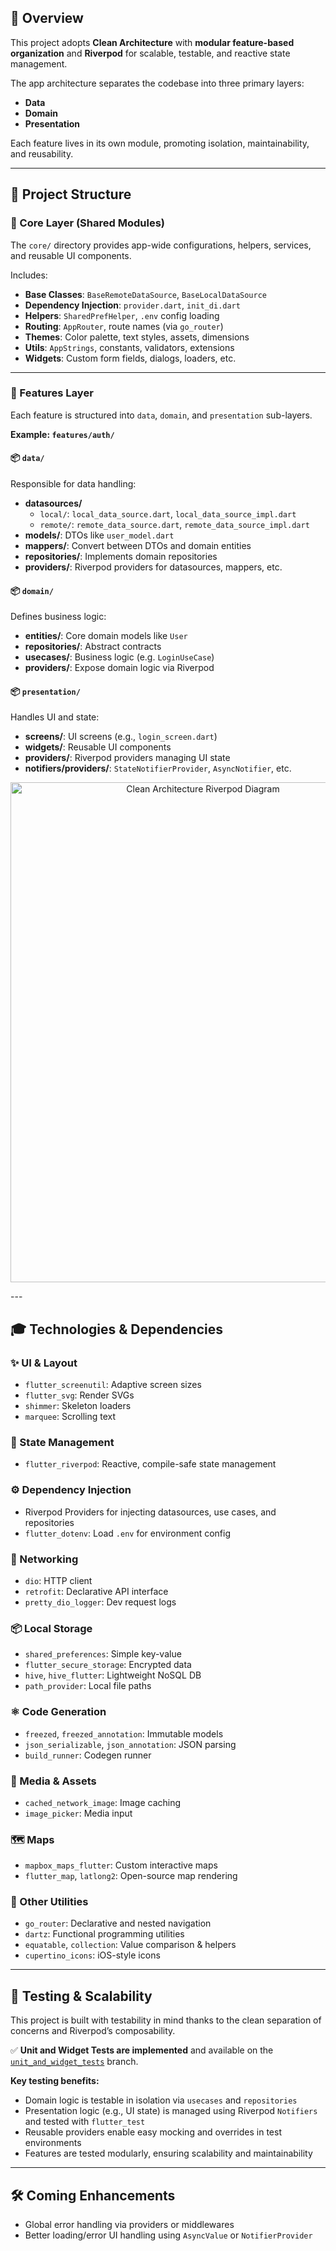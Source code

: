 ## 🧠 Overview

This project adopts **Clean Architecture** with **modular feature-based organization** and **Riverpod** for scalable, testable, and reactive state management.

The app architecture separates the codebase into three primary layers:

- **Data**
- **Domain**
- **Presentation**

Each feature lives in its own module, promoting isolation, maintainability, and reusability.

---

## 📁 Project Structure

### 🔹 Core Layer (Shared Modules)

The `core/` directory provides app-wide configurations, helpers, services, and reusable UI components.

Includes:

- **Base Classes**: `BaseRemoteDataSource`, `BaseLocalDataSource`
- **Dependency Injection**: `provider.dart`, `init_di.dart`
- **Helpers**: `SharedPrefHelper`, `.env` config loading
- **Routing**: `AppRouter`, route names (via `go_router`)
- **Themes**: Color palette, text styles, assets, dimensions
- **Utils**: `AppStrings`, constants, validators, extensions
- **Widgets**: Custom form fields, dialogs, loaders, etc.

---

### 🔹 Features Layer

Each feature is structured into `data`, `domain`, and `presentation` sub-layers.

**Example: `features/auth/`**

#### 📦 `data/`

Responsible for data handling:

- **datasources/**
  - `local/`: `local_data_source.dart`, `local_data_source_impl.dart`
  - `remote/`: `remote_data_source.dart`, `remote_data_source_impl.dart`
- **models/**: DTOs like `user_model.dart`
- **mappers/**: Convert between DTOs and domain entities
- **repositories/**: Implements domain repositories
- **providers/**: Riverpod providers for datasources, mappers, etc.

#### 📦 `domain/`

Defines business logic:

- **entities/**: Core domain models like `User`
- **repositories/**: Abstract contracts
- **usecases/**: Business logic (e.g. `LoginUseCase`)
- **providers/**: Expose domain logic via Riverpod

#### 📦 `presentation/`

Handles UI and state:

- **screens/**: UI screens (e.g., `login_screen.dart`)
- **widgets/**: Reusable UI components
- **providers/**: Riverpod providers managing UI state
- **notifiers/providers/**: `StateNotifierProvider`, `AsyncNotifier`, etc.



<p align="center">
  <img src="https://github.com/user-attachments/assets/41facd0c-2cc4-45eb-b155-52fc404ff056" alt="Clean Architecture Riverpod Diagram" width="600" height="800" />
</p>
---

## 🎓 Technologies & Dependencies

### ✨ UI & Layout

- `flutter_screenutil`: Adaptive screen sizes  
- `flutter_svg`: Render SVGs  
- `shimmer`: Skeleton loaders  
- `marquee`: Scrolling text  

### 🌱 State Management

- `flutter_riverpod`: Reactive, compile-safe state management

### ⚙️ Dependency Injection

- Riverpod Providers for injecting datasources, use cases, and repositories  
- `flutter_dotenv`: Load `.env` for environment config

### 🚀 Networking

- `dio`: HTTP client  
- `retrofit`: Declarative API interface  
- `pretty_dio_logger`: Dev request logs  

### 📦 Local Storage

- `shared_preferences`: Simple key-value  
- `flutter_secure_storage`: Encrypted data  
- `hive`, `hive_flutter`: Lightweight NoSQL DB  
- `path_provider`: Local file paths  

### ⚛️ Code Generation

- `freezed`, `freezed_annotation`: Immutable models  
- `json_serializable`, `json_annotation`: JSON parsing  
- `build_runner`: Codegen runner  

### 📸 Media & Assets

- `cached_network_image`: Image caching  
- `image_picker`: Media input  

### 🗺️ Maps

- `mapbox_maps_flutter`: Custom interactive maps  
- `flutter_map`, `latlong2`: Open-source map rendering  

### 🔧 Other Utilities

- `go_router`: Declarative and nested navigation  
- `dartz`: Functional programming utilities  
- `equatable`, `collection`: Value comparison & helpers  
- `cupertino_icons`: iOS-style icons  

---

## 🧪 Testing & Scalability

This project is built with testability in mind thanks to the clean separation of concerns and Riverpod’s composability.

✅ **Unit and Widget Tests are implemented** and available on the [`unit_and_widget_tests`](https://github.com/Missaouibaha/FlutterCleanArchitecture_Riverpod/tree/unit_and_widget_tests) branch.

**Key testing benefits:**

- Domain logic is testable in isolation via `usecases` and `repositories`
- Presentation logic (e.g., UI state) is managed using Riverpod `Notifiers` and tested with `flutter_test`
- Reusable providers enable easy mocking and overrides in test environments
- Features are tested modularly, ensuring scalability and maintainability

---

## 🛠️ Coming Enhancements

- Global error handling via providers or middlewares  
- Better loading/error UI handling using `AsyncValue` or `NotifierProvider`  
